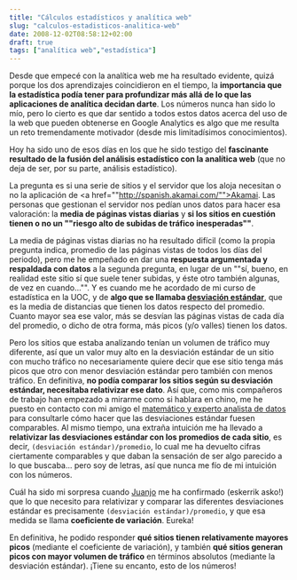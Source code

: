 ```yaml
---
title: "Cálculos estadísticos y analítica web"
slug: "calculos-estadisticos-analitica-web"
date: 2008-12-02T08:58:12+02:00
draft: true
tags: ["analítica web","estadística"]
---
```


Desde que empecé con la analítica web me ha resultado evidente, quizá porque los dos aprendizajes coincidieron en el tiempo, la **importancia que la estadística podía tener para profundizar más allá de lo que las aplicaciones de analítica decidan darte**. Los números nunca han sido lo mío, pero lo cierto es que dar sentido a todos estos datos acerca del uso de la web que pueden obtenerse en Google Analytics es algo que me resulta un reto tremendamente motivador (desde mis limitadísimos conocimientos).

Hoy ha sido uno de esos días en los que he sido testigo del **fascinante resultado de la fusión del análisis estadístico con la analítica web** (que no deja de ser, por su parte, análisis estadístico).

La pregunta es si una serie de sitios y el servidor que los aloja necesitan o no la aplicación de <a href=""http://spanish.akamai.com/"">Akamai</a>. Las personas que gestionan el servidor nos pedían unos datos para hacer esa valoración: la **media de páginas vistas diarias** y **si los sitios en cuestión tienen o no un ""riesgo alto de subidas de tráfico inesperadas""**.

La media de páginas vistas diarias no ha resultado difícil (como la propia pregunta indica, promedio de las páginas vistas de todos los días del periodo), pero me he empeñado en dar una **respuesta argumentada y respaldada con datos** a la segunda pregunta, en lugar de un ""sí, bueno, en realidad este sitio sí que suele tener subidas, y éste otro también algunas, de vez en cuando..."". Y es cuando me he acordado de mi curso de estadística en la UOC, y de **algo que se llamaba [desviación estándar](http://es.wikipedia.org/wiki/Desviaci%C3%B3n_est%C3%A1ndar)**, que es la media de distancias que tienen los datos respecto del promedio. Cuanto mayor sea ese valor, más se desvían las páginas vistas de cada día del promedio, o dicho de otra forma, más picos (y/o valles) tienen los datos.

Pero los sitios que estaba analizando tenían un volumen de tráfico muy diferente, así que un valor muy alto en la desviación estándar de un sitio con mucho tráfico no necesariamente quiere decir que ese sitio tenga más picos que otro con menor desviación estándar pero también con menos tráfico. En definitiva, **no podía comparar los sitios según su desviación estándar, necesitaba relativizar ese dato**. Así que, como mis compañeros de trabajo han empezado a mirarme como si hablara en chino, me he puesto en contacto con mi amigo el [matemático y experto analista de datos](http://www.jjgibaja.net) para consultarle cómo hacer que las desviaciones estándar fuesen comparables. Al mismo tiempo, una extraña intuición me ha llevado a **relativizar las desviaciones estándar con los promedios de cada sitio**, es decir, `(desviación estándar)/promedio`, lo cual me ha devuelto cifras ciertamente comparables y que daban la sensación de ser algo parecido a lo que buscaba... pero soy de letras, así que nunca me fío de mi intuición con los números.

Cuál ha sido mi sorpresa cuando [Juanjo](http://www.jjgibaja.net) me ha confirmado (eskerrik asko!) que lo que necesito para relativizar y comparar las diferentes desviaciones estándar es precisamente `(desviación estándar)/promedio`, y que esa medida se llama **coeficiente de variación**. Eureka!

En definitiva, he podido responder **qué sitios tienen relativamente mayores picos** (mediante el coeficiente de variación), y también **qué sitios generan picos con mayor volumen de tráfico** en términos absolutos (mediante la desviación estándar). ¡Tiene su encanto, esto de los números!

